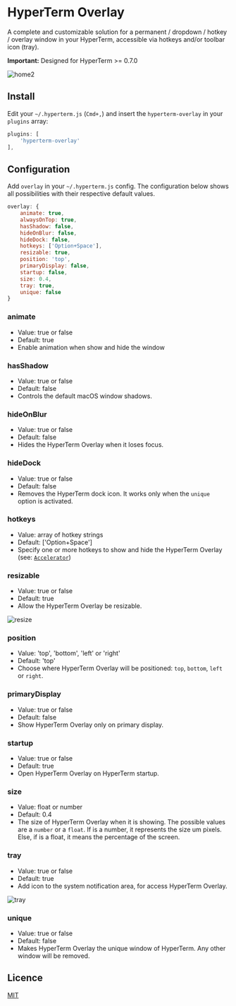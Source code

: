 # HyperTerm Overlay

A complete and customizable solution for a permanent / dropdown / hotkey / overlay window in your HyperTerm, accessible via hotkeys and/or toolbar icon (tray).

**Important:** Designed for HyperTerm >= 0.7.0

![home2](https://cloud.githubusercontent.com/assets/924158/17121698/d122bcaa-52ab-11e6-876c-25a267d00e89.gif)

## Install

Edit your `~/.hyperterm.js` (`Cmd+,`) and insert the `hyperterm-overlay` in your `plugins` array:
```js
plugins: [
	'hyperterm-overlay'
],
```

## Configuration

Add `overlay` in your `~/.hyperterm.js` config.
The configuration below shows all possibilities with their respective default values.

```js
overlay: {
	animate: true,
	alwaysOnTop: true,
	hasShadow: false,
	hideOnBlur: false,
	hideDock: false,
	hotkeys: ['Option+Space'],
	resizable: true,
	position: 'top',
	primaryDisplay: false,
	startup: false,
	size: 0.4,
	tray: true,
	unique: false
}
```

### animate
- Value: true or false
- Default: true
- Enable animation when show and hide the window

### hasShadow
- Value: true or false
- Default: false
- Controls the default macOS window shadows.

### hideOnBlur
- Value: true or false
- Default: false
- Hides the HyperTerm Overlay when it loses focus.

### hideDock
- Value: true or false
- Default: false
- Removes the HyperTerm dock icon. It works only when the `unique` option is activated.

### hotkeys
- Value: array of hotkey strings
- Default: ['Option+Space']
- Specify one or more hotkeys to show and hide the HyperTerm Overlay (see: [`Accelerator`](https://github.com/electron/electron/blob/master/docs/api/accelerator.md))

### resizable
- Value: true or false
- Default: true
- Allow the HyperTerm Overlay be resizable.

![resize](https://cloud.githubusercontent.com/assets/924158/17121469/5281a916-52aa-11e6-92f5-fa1c3dff75c8.gif)

### position
- Value: 'top', 'bottom', 'left' or 'right'
- Default: 'top'
- Choose where HyperTerm Overlay will be positioned: `top`, `bottom`, `left` or `right`.

### primaryDisplay
- Value: true or false
- Default: false
- Show HyperTerm Overlay only on primary display.

### startup
- Value: true or false
- Default: true
- Open HyperTerm Overlay on HyperTerm startup.

### size
- Value: float or number
- Default: 0.4
- The size of HyperTerm Overlay when it is showing.
 The possible values are a `number` or a `float`.
 If is a number, it represents the size um pixels.
 Else, if is a float, it means the percentage of the screen.

### tray
- Value: true or false
- Default: true
- Add icon to the system notification area, for access HyperTerm Overlay.

![tray](https://cloud.githubusercontent.com/assets/924158/17121470/5294b02e-52aa-11e6-9bca-9d70f186c60b.gif)

### unique
- Value: true or false
- Default: false
- Makes HyperTerm Overlay the unique window of HyperTerm. Any other window will be removed.

## Licence

[MIT](LICENSE.md)
